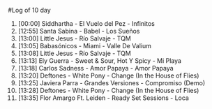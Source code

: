 #Log of 10 day

1. [00:00] Siddhartha - El Vuelo del Pez - Infinitos
1. [12:55] Santa Sabina - Babel - Los Sueños
1. [13:00] Little Jesus - Río Salvaje - TQM
1. [13:05] Babasónicos - Miami - Valle De Valium
1. [13:08] Little Jesus - Río Salvaje - TQM
1. [13:13] Ely Guerra - Sweet & Sour, Hot Y Spicy - Mi Playa
1. [13:18] Carlos Sadness - Amor Papaya - Amor Papaya
1. [13:20] Deftones - White Pony - Change (In the House of Flies)
1. [13:25] Javiera Parra - Grandes Versiones - Compromiso (Demo)
1. [13:28] Deftones - White Pony - Change (In the House of Flies)
1. [13:35] Flor Amargo Ft. Leiden - Ready Set Sessions - Loca
